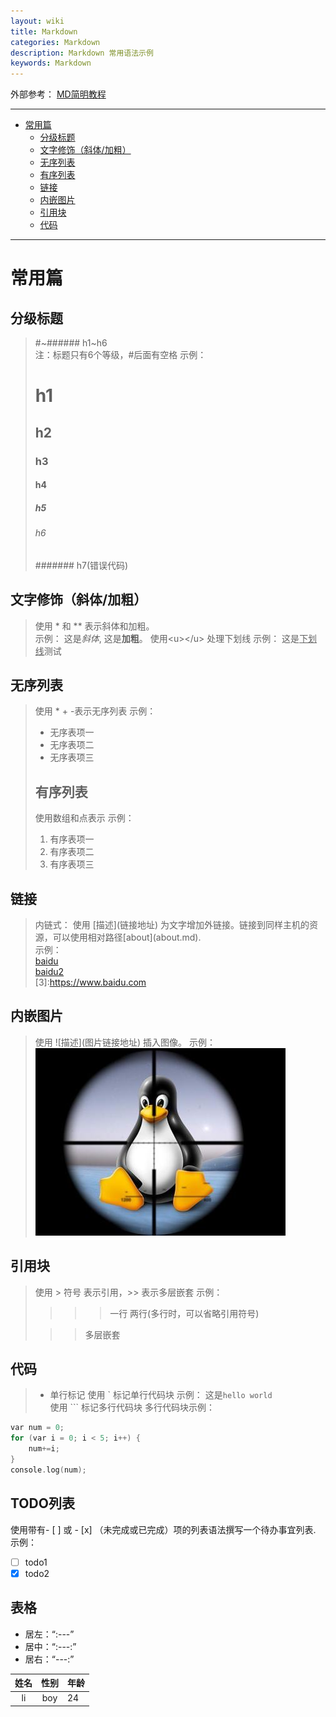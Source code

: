 ```yaml
---
layout: wiki
title: Markdown
categories: Markdown
description: Markdown 常用语法示例
keywords: Markdown
---
```



外部参考： [MD简明教程](https://ouweiya.gitbooks.io/markdown/index.html)

-------------------------------------------
<!-- TOC depthFrom:1 depthTo:6 withLinks:1 updateOnSave:1 orderedList:0 -->

- [常用篇](#常用篇)
	- [分级标题](#分级标题)
	- [文字修饰（斜体/加粗）](#文字修饰斜体加粗)
	- [无序列表](#无序列表)
	- [有序列表](#有序列表)
	- [链接](#链接)
	- [内嵌图片](#内嵌图片)
	- [引用块](#引用块)
	- [代码](#代码)

<!-- /TOC -->
------------------------------------

# 常用篇
## 分级标题
> #\~######   h1\~h6  
> 注：标题只有6个等级，#后面有空格
> 示例：
>
> # h1
> ## h2
> ### h3
> #### h4
> ##### h5
> ###### h6
> ####### h7(错误代码)
## 文字修饰（斜体/加粗）
> 使用 \* 和 \*\* 表示斜体和加粗。  
> 示例：
> 这是*斜体*, 这是**加粗**。
>  使用<u\></u\> 处理下划线
> 示例：
> 这是<u>下划线</u>测试
## 无序列表
> 使用 \* + -表示无序列表
> 示例：
>
> * 无序表项一
> * 无序表项二
> * 无序表项三
> ## 有序列表  
> 使用数组和点表示
> 示例：
>
> 1. 有序表项一
> 2. 有序表项二
> 3. 有序表项三
## 链接
> 内链式：
> 使用 \[描述\]\(链接地址\) 为文字增加外链接。链接到同样主机的资源，可以使用相对路径\[about\]\(about.md\).  
> 示例：  
> [baidu](https://www.baidu.com)  
> [baidu2](3)  
[3]:https://www.baidu.com

## 内嵌图片
> 使用 \!\[描述\]\(图片链接地址\) 插入图像。
> 示例：
> ![](../images/wiki/markdown/test.png)
## 引用块
> 使用 \> 符号 表示引用，\>\> 表示多层嵌套
> 示例：
>
> > > > 一行
> > > > 两行(多行时，可以省略引用符号)
>
> > > 多层嵌套
## 代码
> * 单行标记
> 使用 \` 标记单行代码块
> 示例： 这是`hello world`  
> 使用 \`\`\` 标记多行代码块
> 多行代码块示例：
```c
var num = 0;
for (var i = 0; i < 5; i++) {
    num+=i;
}
console.log(num);
```
## TODO列表
使用带有- [ ] 或 - [x] （未完成或已完成）项的列表语法撰写一个待办事宜列表.
示例：

- [ ] todo1
- [x] todo2

## 表格

* 居左：“:---”
* 居中：“:---:”
* 居右：“---:”

| 姓名 | 性别 | 年龄 |
|:---:|:---:|---|
| li | boy |24 |

